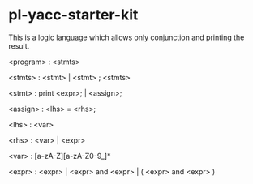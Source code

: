 # pl-yacc-starter-kit

This is a logic language which allows only conjunction and printing the result.

\<program\> : \<stmts\>

\<stmts\> : \<stmt\>
	| \<stmt\> ; \<stmts\>

\<stmt\> : print \<expr\>;
	| \<assign\>;

\<assign\> : \<lhs\> = \<rhs\>;

\<lhs\> : \<var\>

\<rhs\> : \<var\>
	| \<expr\>

\<var\> : [a-zA-Z][a-zA-Z0-9_]*

\<expr\> : \<expr\> 
	| \<expr\> and \<expr\>
	| ( \<expr\> and \<expr\> )



